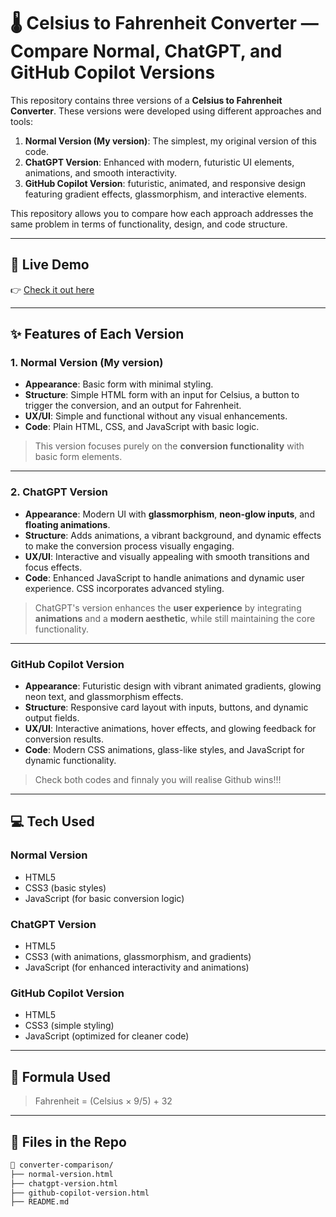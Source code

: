 # 🌡️ Celsius to Fahrenheit Converter — Compare Normal, ChatGPT, and GitHub Copilot Versions

This repository contains three versions of a **Celsius to Fahrenheit Converter**. These versions were developed using different approaches and tools:
1. **Normal Version (My version)**: The simplest, my original version of this code.
2. **ChatGPT Version**: Enhanced with modern, futuristic UI elements, animations, and smooth interactivity.
3. **GitHub Copilot Version**: futuristic, animated, and responsive design featuring gradient effects, glassmorphism, and interactive elements.
   
This repository allows you to compare how each approach addresses the same problem in terms of functionality, design, and code structure.

---

## 🚀 Live Demo

👉 [Check it out here](#) 

---

## ✨ Features of Each Version

### **1. Normal Version (My version)**
- **Appearance**: Basic form with minimal styling.
- **Structure**: Simple HTML form with an input for Celsius, a button to trigger the conversion, and an output for Fahrenheit.
- **UX/UI**: Simple and functional without any visual enhancements.
- **Code**: Plain HTML, CSS, and JavaScript with basic logic.

> This version focuses purely on the **conversion functionality** with basic form elements.

---

### **2. ChatGPT Version**
- **Appearance**: Modern UI with **glassmorphism**, **neon-glow inputs**, and **floating animations**.
- **Structure**: Adds animations, a vibrant background, and dynamic effects to make the conversion process visually engaging.
- **UX/UI**: Interactive and visually appealing with smooth transitions and focus effects.
- **Code**: Enhanced JavaScript to handle animations and dynamic user experience. CSS incorporates advanced styling.

> ChatGPT's version enhances the **user experience** by integrating **animations** and a **modern aesthetic**, while still maintaining the core functionality.

---

### **GitHub Copilot Version**
- **Appearance**: Futuristic design with vibrant animated gradients, glowing neon text, and glassmorphism effects.
- **Structure**: Responsive card layout with inputs, buttons, and dynamic output fields.
- **UX/UI**: Interactive animations, hover effects, and glowing feedback for conversion results.
- **Code**: Modern CSS animations, glass-like styles, and JavaScript for dynamic functionality.

> Check both codes and finnaly you will realise Github wins!!!
---

## 💻 Tech Used

### **Normal Version**
- HTML5
- CSS3 (basic styles)
- JavaScript (for basic conversion logic)

### **ChatGPT Version**
- HTML5
- CSS3 (with animations, glassmorphism, and gradients)
- JavaScript (for enhanced interactivity and animations)

### **GitHub Copilot Version**
- HTML5
- CSS3 (simple styling)
- JavaScript (optimized for cleaner code)

---

## 🧪 Formula Used

> Fahrenheit = (Celsius × 9/5) + 32

---

## 📂 Files in the Repo

```bash
📁 converter-comparison/
├── normal-version.html       
├── chatgpt-version.html     
├── github-copilot-version.html 
├── README.md               

